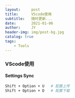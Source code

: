 ```yaml
---
layout:     post
title:      VScode使用
subtitle:   随时更新...
date:       2021-01-06
author:     JY
header-img: img/post-bg.jpg
catalog: true
tags:
    - Tools
---
```


### VScode使用

#### Settings Sync

```bash
Shift + Option + U   # 配置上传
Shift + Option + D   # 配置下载
```

